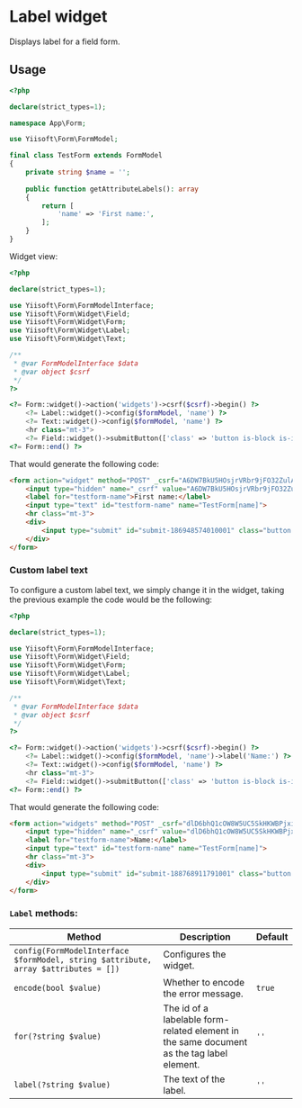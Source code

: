# Label widget

Displays label for a field form.

## Usage

```php
<?php

declare(strict_types=1);

namespace App\Form;

use Yiisoft\Form\FormModel;

final class TestForm extends FormModel
{
    private string $name = '';
    
    public function getAttributeLabels(): array
    {
        return [
            'name' => 'First name:',
        ];
    }
}
```

Widget view:

```php
<?php

declare(strict_types=1);

use Yiisoft\Form\FormModelInterface;
use Yiisoft\Form\Widget\Field;
use Yiisoft\Form\Widget\Form;
use Yiisoft\Form\Widget\Label;
use Yiisoft\Form\Widget\Text;

/**
 * @var FormModelInterface $data
 * @var object $csrf
 */
?>

<?= Form::widget()->action('widgets')->csrf($csrf)->begin() ?>
    <?= Label::widget()->config($formModel, 'name') ?>
    <?= Text::widget()->config($formModel, 'name') ?>
    <hr class="mt-3">
    <?= Field::widget()->submitButton(['class' => 'button is-block is-info is-fullwidth', 'value' => 'Save']) ?>
<?= Form::end() ?>
```

That would generate the following code:

```html
<form action="widget" method="POST" _csrf="A6DW7BkU5HOsjrVRbr9jFO32ZulADJaTYS0q3G1n40gwl6-CfECnQ9vY7SgP5wJMm8FXkwNW-ecnSnjoJCapIw==">
    <input type="hidden" name="_csrf" value="A6DW7BkU5HOsjrVRbr9jFO32ZulADJaTYS0q3G1n40gwl6-CfECnQ9vY7SgP5wJMm8FXkwNW-ecnSnjoJCapIw==">
    <label for="testform-name">First name:</label>
    <input type="text" id="testform-name" name="TestForm[name]">
    <hr class="mt-3">
    <div>
        <input type="submit" id="submit-186948574010001" class="button is-block is-info is-fullwidth" name="submit-186948574010001" value="Save">
    </div>
</form>
```

### Custom label text

To configure a custom label text, we simply change it in the widget, taking the previous example the code would be the following: 

```php
<?php

declare(strict_types=1);

use Yiisoft\Form\FormModelInterface;
use Yiisoft\Form\Widget\Field;
use Yiisoft\Form\Widget\Form;
use Yiisoft\Form\Widget\Label;
use Yiisoft\Form\Widget\Text;

/**
 * @var FormModelInterface $data
 * @var object $csrf
 */
?>

<?= Form::widget()->action('widgets')->csrf($csrf)->begin() ?>
    <?= Label::widget()->config($formModel, 'name')->label('Name:') ?>
    <?= Text::widget()->config($formModel, 'name') ?>
    <hr class="mt-3">
    <?= Field::widget()->submitButton(['class' => 'button is-block is-info is-fullwidth', 'value' => 'Save']) ?>
<?= Form::end() ?>
```

That would generate the following code:

```html
<form action="widgets" method="POST" _csrf="dlD6bhQ1cOW8W5UC5SkHKWBPjxijMkEkx9-10_nKta9FZ4MAcWEz1csNzXuEcWZxFni-YuBoLlCBuOfnsIv_xA==">
    <input type="hidden" name="_csrf" value="dlD6bhQ1cOW8W5UC5SkHKWBPjxijMkEkx9-10_nKta9FZ4MAcWEz1csNzXuEcWZxFni-YuBoLlCBuOfnsIv_xA==">
    <label for="testform-name">Name:</label>
    <input type="text" id="testform-name" name="TestForm[name]">
    <hr class="mt-3">
    <div>
        <input type="submit" id="submit-188768911791001" class="button is-block is-info is-fullwidth" name="submit-188768911791001" value="Save">
    </div>
</form>
```

### `Label` methods:

Method | Description | Default
-------|-------------|---------
`config(FormModelInterface $formModel, string $attribute, array $attributes = [])` | Configures the widget. |
`encode(bool $value)` | Whether to encode the error message. | `true`
`for(?string $value)` | The id of a labelable form-related element in the same document as the tag label element. | `''`
`label(?string $value)` | The text of the label. | `''`
